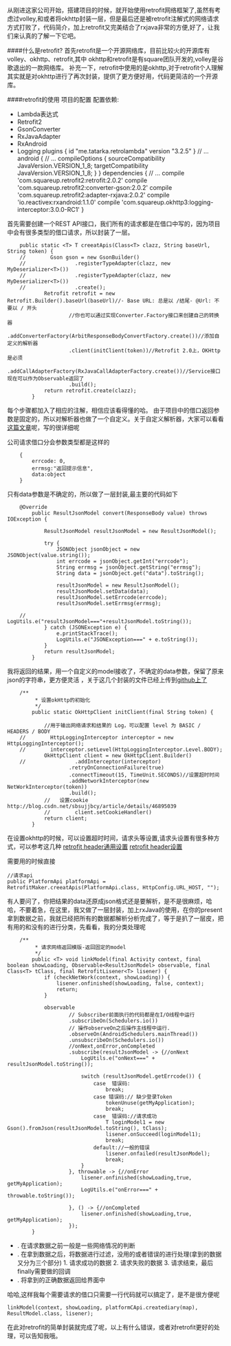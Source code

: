 从刚进这家公司开始，搭建项目的时候，就开始使用retrofit网络框架了,虽然有考虑过volley,和或者将okhttp封装一层，但是最后还是被retrofit注解式的网络请求方式打败了，代码简介，加上retrofit又完美结合了rxjava非常的方便,好了，让我们来认真的了解一下它吧。


####什么是retrofit?
首先retrofit是一个开源网络库，目前比较火的开源库有volley、okhttp、retrofit,其中 okhttp和retrofit是有square团队开发的,volley是谷歌退出的一款网络库。
补充一下，retrofit中使用的是okhttp,对于retrofit个人理解其实就是对okhttp进行了再次封装，提供了更方便好用，代码更简洁的一个开源库。

####retrofit的使用
 项目的配置
配置依赖: 
* Lambda表达式
* Retrofit2
* GsonConverter
* RxJavaAdapter
* RxAndroid
* Logging
		plugins {
			id "me.tatarka.retrolambda" version "3.2.5"
		}
		// ...
		android {
			// ...
			compileOptions {
				sourceCompatibility JavaVersion.VERSION_1_8;
				targetCompatibility JavaVersion.VERSION_1_8;
			}
		}
		dependencies {
			// ...
			compile 'com.squareup.retrofit2:retrofit:2.0.2'
			compile 'com.squareup.retrofit2:converter-gson:2.0.2'
			compile 'com.squareup.retrofit2:adapter-rxjava:2.0.2'
			compile 'io.reactivex:rxandroid:1.1.0'
			compile 'com.squareup.okhttp3:logging-interceptor:3.0.0-RC1'
		}



首先需要创建一个REST API接口，我们所有的请求都是在借口中写的，因为项目中会有很多类型的借口请求，所以封装了一层。

		public static <T> T creeatApis(Class<T> clazz, String baseUrl, String token) {
		//        Gson gson = new GsonBuilder()
		//                .registerTypeAdapter(clazz, new MyDeserializer<T>())
		//                .registerTypeAdapter(clazz, new MyDeserializer<T>())
		//                .create();
				Retrofit retrofit = new Retrofit.Builder().baseUrl(baseUrl)//- Base URL: 总是以 /结尾- @Url: 不要以 / 开头
						//你也可以通过实现Converter.Factory接口来创建自己的转换器
						.addConverterFactory(ArbitResponseBodyConvertFactory.create())//添加自定义的解析器
						.client(initClient(token))//Retrofit 2.0上，OKHttp是必须
						.addCallAdapterFactory(RxJavaCallAdapterFactory.create())//Service接口现在可以作为Observable返回了
						.build();
				return retrofit.create(clazz);
			}


每个步骤都加入了相应的注解，相信应该看得懂的哈。
由于项目中的借口返回参数是固定的，所以对解析器也做了一个自定义。关于自定义解析器，大家可以看看[这篇文章](http://www.wangchenlong.org/2016/03/16/1602/use-retrofit-first/)呢，写的很详细呢

公司请求借口分会参数类型都是这样的

		{
			errcode: 0,
			errmsg:"返回提示信息",
			data:object
		}
只有data参数是不确定的，所以做了一层封装,最主要的代码如下

		@Override
			public ResultJsonModel convert(ResponseBody value) throws IOException {

				ResultJsonModel resultJsonModel = new ResultJsonModel();

				try {
					JSONObject jsonObject = new JSONObject(value.string());
					int errcode = jsonObject.getInt("errcode");
					String errmsg = jsonObject.getString("errmsg");
					String data = jsonObject.get("data").toString();

					resultJsonModel = new ResultJsonModel();
					resultJsonModel.setData(data);
					resultJsonModel.setErrcode(errcode);
					resultJsonModel.setErrmsg(errmsg);

		//                LogUtils.e("resultJsonModel==="+resultJsonModel.toString());
				} catch (JSONException e) {
					e.printStackTrace();
					LogUtils.e("JSONException===" + e.toString());
				}
				return resultJsonModel;
			}


我将返回的结果，用一个自定义的model接收了，不确定的data参数，保留了原来json的字符串，更方便灵活
，关于这几个封装的文件已经上传到[github上了](https://github.com/gujingjing/retrofit_converter.git)



		/**
			 * 设置okHttp的初始化
			 */
			public static OkHttpClient initClient(final String token) {

				//用于输出网络请求和结果的 Log，可以配置 level 为 BASIC / HEADERS / BODY
		//        HttpLoggingInterceptor interceptor = new HttpLoggingInterceptor();
		//        interceptor.setLevel(HttpLoggingInterceptor.Level.BODY);
				OkHttpClient client = new OkHttpClient.Builder()
		//                .addInterceptor(interceptor)
						.retryOnConnectionFailure(true)
						.connectTimeout(15, TimeUnit.SECONDS)//设置超时时间
						.addNetworkInterceptor(new NetWorkInterceptor(token))
						.build();
				//   设置cookie     http://blog.csdn.net/sbsujjbcy/article/details/46895039
				//        client.setCookieHandler()
				return client;
			}


在设置okhttp的时候，可以设置超时时间，请求头等设置,请求头设置有很多种方式，可以参考这几种
[retrofit header通用设置](http://www.jianshu.com/p/aaaa3a9bd46f)
[retrofit header设置](https://futurestud.io/tutorials/retrofit-add-custom-request-header)


需要用的时候直接

    //请求api
    public PlatformApi platformApi = RetrofitMaker.creeatApis(PlatformApi.class, HttpConfig.URL_HOST, "");

有人要问了，你把结果的data还原成json格式还是要解析，是不是很麻烦，哈哈，不要着急，在这里，我又做了一层封装，加上rxJava的使用，在你的present拿到数据之前，我就已经把所有的数据都解析分析完成了，等于是扒了一层皮，把有用的和没有的进行分类，先看看，我的分类处理呢


		/**
			 * 请求网络返回模版-返回固定的model
			 */
			public <T> void linkModel(final Activity context, final boolean showLoading, Observable<ResultJsonModel> observable, final Class<T> tClass, final RetrofitLisener<T> lisener) {
				if (checkNetWork(context, showLoading)) {
					lisener.onfinished(showLoading, false, context);
					return;
				}
				
				observable
						// Subscriber前面执行的代码都是在I/O线程中运行
						.subscribeOn(Schedulers.io())
						// 操作observeOn之后操作主线程中运行.
						.observeOn(AndroidSchedulers.mainThread())
						.unsubscribeOn(Schedulers.io())
						//onNext,onError,onCompleted
						.subscribe(resultJsonModel -> {//onNext
							LogUtils.e("onNext===" + resultJsonModel.toString());

							switch (resultJsonModel.getErrcode()) {
								case  错误码:
									break;
								case 错误码:// 缺少登录Token
									tokenUnuse(getMyApplication);
									break;
								case  错误码://请求成功
									T loginModel1 = new Gson().fromJson(resultJsonModel.toString(), tClass);
									lisener.onSucceed(loginModel1);
									break;
								default://一般的错误
									lisener.onfailed(resultJsonModel);
									break;
							}
						}, throwable -> {//onError
							lisener.onfinished(showLoading,true, getMyApplication);
							LogUtils.e("onError===" + throwable.toString());

						}, () -> {//onCompleted
							lisener.onfinished(showLoading,true, getMyApplication);
						});
			}


* . 在请求数据之前一般是一些网络情况的判断
* . 在拿到数据之后，将数据进行过滤，没用的或者错误的进行处理(拿到的数据又分为三个部分)
       1. 请求成功的数据
       2. 请求失败的数据
       3. 请求结束，最后finally需要做的回调
* . 将拿到的正确数据返回给界面中

哈哈,这样我每个需要请求的借口只需要一行代码就可以搞定了，是不是很方便呢

    linkModel(context, showLoading, platformCApi.creatediary(map), ResultModel.class, lisener);


在此对retrofit的简单封装就完成了呢，以上有什么错误，或者对retrofit更好的处理，可以告知我哦。
